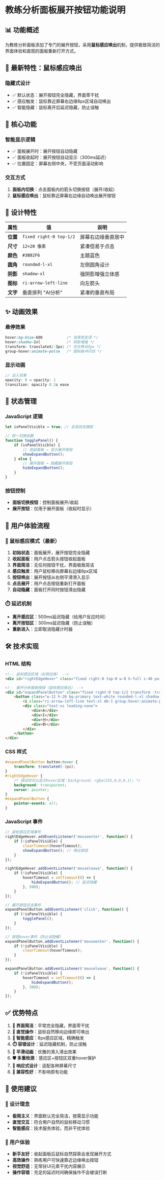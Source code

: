 # 教练分析面板展开按钮功能说明

## 📊 功能概述

为教练分析面板添加了专门的展开按钮，采用**鼠标感应唤出**机制，提供极致简洁的界面体验和直观的面板重新打开方式。

## 🌟 最新特性：鼠标感应唤出

### **隐藏式设计**
- ✅ 默认状态：展开按钮完全隐藏，界面零干扰
- ✅ 感应触发：鼠标靠近屏幕右边缘8px区域自动唤出
- ✅ 智能隐藏：鼠标离开后延迟隐藏，防止误触

## 🎯 核心功能

### **智能显示逻辑**
- ✅ 面板展开时：展开按钮自动隐藏
- ✅ 面板收起时：展开按钮自动显示（300ms延迟）
- ✅ 位置固定：屏幕右侧中央，不受页面滚动影响

### **交互方式**
1. **面板内切换**：点击面板内的箭头切换按钮（展开/收起）
2. **鼠标感应唤出**：鼠标靠近屏幕右边缘自动唤出展开按钮

## 🎨 设计特性

| 属性 | 值 | 说明 |
|------|----|----|
| **位置** | `fixed right-0 top-1/2` | 屏幕右边缘垂直居中 |
| **尺寸** | `12×20 像素` | 紧凑但易于点击 |
| **颜色** | `#3B82F6` | 主题蓝色 |
| **圆角** | `rounded-l-xl` | 左侧圆角设计 |
| **阴影** | `shadow-xl` | 强阴影增强立体感 |
| **图标** | `ri-arrow-left-line` | 向左箭头 |
| **文字** | 垂直排列 "AI分析" | 紧凑的垂直布局 |

## ✨ 动画效果

### **悬停效果**
```css
hover:bg-blue-600           /* 背景色变深 */
hover:shadow-2xl            /* 阴影增强 */
transform: translateX(-3px) /* 向左移动3px */
group-hover:animate-pulse   /* 图标脉冲闪烁 */
```

### **显示动画**
```javascript
// 淡入效果
opacity: 0 → opacity: 1
transition: opacity 0.3s ease
```

## 🔄 状态管理

### **JavaScript 逻辑**
```javascript
let isPanelVisible = true; // 全局状态跟踪

// 统一切换函数
function togglePanel() {
    if (isPanelVisible) {
        // 收起面板 → 显示展开按钮
        showExpandButton();
    } else {
        // 展开面板 → 隐藏展开按钮
        hideExpandButton();
    }
}
```

### **按钮控制**
- **面板切换按钮**：控制面板展开/收起
- **展开按钮**：仅用于展开面板（收起时显示）

## 📱 用户体验流程

### **🌟 鼠标感应模式（最新）**
1. **初始状态**：面板展开，展开按钮完全隐藏
2. **收起面板**：用户点击箭头按钮收起面板
3. **界面简洁**：无任何按钮干扰，界面极致简洁
4. **感应触发**：用户鼠标移向屏幕右边缘8px区域
5. **按钮唤出**：展开按钮从右侧平滑滑入显示
6. **点击展开**：用户点击按钮重新打开面板
7. **自动隐藏**：面板打开同时按钮滑出隐藏

### **⏱️ 延迟机制**
- **离开感应区**：500ms延迟隐藏（给用户反应时间）
- **离开按钮区**：300ms延迟隐藏（防止误触）
- **重新进入**：立即取消隐藏计时器

## 🛠️ 技术实现

### **HTML 结构**
```html
<!-- 鼠标感应区域（右侧边缘） -->
<div id="rightEdgeHover" class="fixed right-0 top-0 w-8 h-full z-40 pointer-events-auto"></div>

<!-- 展开分析面板按钮（鼠标感应唤出） -->
<div id="expandPanelButton" class="fixed right-0 top-1/2 transform -translate-y-1/2 z-50 opacity-0 translate-x-full transition-all duration-300 ease-out">
    <button class="w-12 h-20 bg-primary text-white rounded-l-xl shadow-xl hover:bg-blue-600 transition-all duration-300 flex flex-col items-center justify-center group hover:shadow-2xl">
        <i class="ri-arrow-left-line text-xl mb-1 group-hover:animate-pulse"></i>
        <div class="text-xs leading-none">
            <div>A</div>
            <div>I</div>
            <div>分</div>
            <div>析</div>
        </div>
    </button>
</div>
```

### **CSS 样式**
```css
#expandPanelButton button:hover {
    transform: translateX(-3px);
}
#rightEdgeHover {
    /* 调试时可以显示hover区域：background: rgba(255,0,0,0.1); */
    background: transparent;
    cursor: pointer;
}
#expandPanelButton {
    pointer-events: all;
}
```

### **JavaScript 事件**
```javascript
// 鼠标感应区域事件
rightEdgeHover.addEventListener('mouseenter', function() {
    if (!isPanelVisible) {
        clearTimeout(hoverTimeout);
        showExpandButton(); // 唤出按钮
    }
});

rightEdgeHover.addEventListener('mouseleave', function() {
    if (!isPanelVisible) {
        hoverTimeout = setTimeout(() => {
            hideExpandButton(); // 延迟隐藏
        }, 500);
    }
});

// 展开按钮点击事件
expandPanelButton.addEventListener('click', function() {
    if (!isPanelVisible) {
        togglePanel();
    }
});

// 按钮hover事件（防止误隐藏）
expandPanelButton.addEventListener('mouseenter', function() {
    if (!isPanelVisible) {
        clearTimeout(hoverTimeout);
    }
});

expandPanelButton.addEventListener('mouseleave', function() {
    if (!isPanelVisible) {
        hoverTimeout = setTimeout(() => {
            hideExpandButton();
        }, 300);
    }
});
```

## ✅ 优势特点

1. **🎨 界面简洁**：平常完全隐藏，界面零干扰
2. **🧠 直觉操作**：鼠标自然移向边缘即可唤出
3. **🎪 智能感应**：8px感应区域，精确触发
4. **⏱️ 容错设计**：延迟隐藏机制，防止误触
5. **🔄 平滑动画**：优雅的滑入滑出效果
6. **🛡️ 多重检测**：感应区+按钮区双重hover保护
7. **📱 响应式设计**：适配各种屏幕尺寸
8. **🔧 兼容性好**：不影响原有功能

## 🎯 使用建议

### **🌟 设计理念**
- **极简主义**：界面默认完全简洁，按需显示功能
- **直觉交互**：符合用户自然的鼠标移动习惯
- **智能感应**：技术服务体验，而非干扰体验

### **👥 用户体验**
- **新手友好**：收起面板后鼠标自然探索会发现展开方式
- **高效操作**：熟练用户可快速靠近边缘唤出按钮
- **视觉舒适**：无常驻UI元素干扰内容展示
- **操作容错**：充足的延迟时间确保操作不会被误打断
